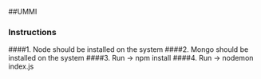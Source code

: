 ##UMMI 

### Instructions
####1. Node should be installed on the system
####2. Mongo should be installed on the system
####3. Run -> npm install
####4. Run -> nodemon index.js
